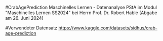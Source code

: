 #CrabAgePrediction Maschinelles Lernen - Datenanalyse
PStA im Modul "Maschinelles Lernen SS2024" bei Herrn Prof. Dr. Robert Hable (Abgabe am 26. Juni 2024)

#Verwendeter Datensatz
https://www.kaggle.com/datasets/sidhus/crab-age-prediction

